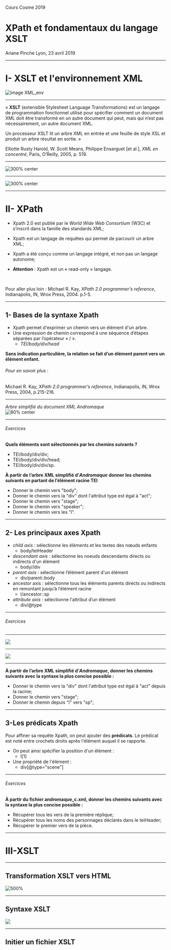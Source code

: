 Cours Cosme 2019

# XPath et fondamentaux du langage XSLT

Ariane Pinche
Lyon, 23 avril 2019

---
# I- XSLT et l'environnement XML 


![image XML_env](img/XML-Env.png)

---


« **XSLT** (extensible Stylesheet Language Transformations) est un langage de programmation fonctionnel utilisé pour spécifier comment un document XML doit être transformé en un autre document qui peut, mais qui n’est pas nécessairement, un autre document XML.

Un processeur XSLT lit un arbre XML en entrée et une feuille de style XSL et produit un arbre résultat en sortie. »

Elliotte Rusty Harold, W. Scott Means, Philippe Ensarguet [et al.], *XML en concentré*, Paris, O’Reilly, 2005, p. 519.

---

![300% center](img/Trans-XSLT.png)

---

![300% center](img/motif.png)

---

# II- XPath


* Xpath 2.0 est publié par le *World Wide Web Consortium* (W3C) et s’inscrit dans la famille des standards XML;

* Xpath est un langage de requêtes qui permet de parcourir un arbre XML;

* Xpath a été conçu comme un langage intégré, et non pas un langage autonome; 
	
* **Attention** : Xpath est un « read-only » langage. 

<br/>

Pour aller plus loin : Michael R. Kay, *XPath 2.0 programmer’s reference*, Indianapolis, IN, Wrox Press, 2004. p.1-5.

---

## 1- Bases de la syntaxe Xpath

- Xpath permet d'exprimer un chemin vers un élément d'un arbre.
- Une expression de chemin correspond à une séquence d’étapes séparées par l’opérateur « / ». 
	- *TEI/body/div/head*	

**Sans indication particulière, la relation se fait d’un élément parent vers un élément enfant.**

###### Pour en savoir plus :
Michael R. Kay, *XPath 2.0 programmer’s reference*, Indianapolis, IN, Wrox Press, 2004, p.215-216.

---
*Arbre simplifié du document XML *Andromaque**
<br/>
![80% center](img/Andromaque_arbreSimplifie.png)


---
###### Exercices

**Quels éléments sont sélectionnés par les chemins suivants ?**

- TEI/body/div/div;
- TEI/body/div/div/head;
- TEI/body/div/div/sp.


**À partir de l’arbre XML simplifié d’*Andromaque* donner les chemins suivants en partant de l’élément racine TEI**

- Donner le chemin vers "body";
- Donner le chemin vers la "div" dont l'attribut type est égal à "act";
- Donner le chemin vers "stage";
- Donner le chemin vers "speaker";
- Donner le chemin vers les "l".
---
## 2- Les principaux axes Xpath
- *child axis* : sélectionne les éléments et les textes des nœuds enfants
	- body/teiHeader  
- *descendant axis* : sélectionne les noeuds descendants directs ou indirects d'un élément
	- body//div 
- *parent axis* : sélectionne l’élément parent d'un élément
	- div/parent::body 
- ancestor axis : sélectionne tous les éléments parents directs ou indirects en remontant jusqu’à l’élément racine
	- l/ancestor::sp
- *attribute axis* : sélectionne l'attribut d’un élément
	- div/@type
---
###### Exercices

---

![](img/ancestor.png)

---

![](img/child.png)

---
**À partir de l’arbre XML simplifié d’*Andromaque*, donner les chemins suivants avec la syntaxe la plus concise possible :**

- Donner le chemin vers la "div" dont l'attribut type est égal à "act" depuis la racine;
- Donner le chemin vers "stage";
- Donner le chemin depuis "l" vers "sp";
---

## 3-Les prédicats Xpath

Pour affiner sa requête Xpath, on peut ajouter des **prédicats**. 
Le prédicat est noté entre crochets droits après l'élément auquel il se rapporte. 

- On peut ainsi spécifier la position d'un élément :
	- l[1]
- Une propriété de l'élément :
	- div[@type="scene"] 
---
###### Exercices
**À partir du fichier andromaque_c.xml, donner les chemins suivants avec la syntaxe la plus concise possible :**
- Récupérer tous les vers de la première réplique;
- Récupérer tous les noms des personnages déclarés dans le teiHeader;
- Récupérer le premier vers de la pièce.

---
# III-XSLT
---

## Transformation XSLT vers HTML

![500%](img/XMLtoHTML.png)

---

## Syntaxe XSLT
![](img/TemplatesXSLT.png)

---
## Initier un fichier XSLT
